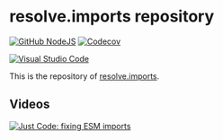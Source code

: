 # resolve.imports repository

[![GitHub NodeJS][github-nodejs]][github-action-url]
[![Codecov][codecov-image]][codecov-url]

[![Visual Studio Code][vscode-image]][vscode-url]

This is the repository of [resolve.imports](./packages/resolve.imports/README.md).

## Videos

[![Just Code: fixing ESM imports][fixing-esm-imports-image]][fixing-esm-imports-url]

[codecov-image]: https://codecov.io/gh/cyberuni/resolve.imports/branch/main/graph/badge.svg
[codecov-url]: https://codecov.io/gh/cyberuni/resolve.imports
[fixing-esm-imports-image]: https://img.youtube.com/vi/onQX399B610/0.jpg
[fixing-esm-imports-url]: https://www.youtube.com/watch?v=onQX399B610
[github-action-url]: https://github.com/cyberuni/resolve.imports/actions
[github-nodejs]: https://github.com/cyberuni/resolve.imports/workflows/release/badge.svg
[vscode-image]: https://img.shields.io/badge/vscode-ready-green.svg
[vscode-url]: https://code.visualstudio.com/
